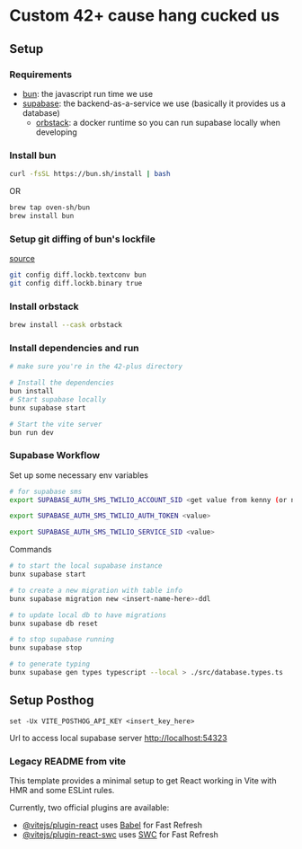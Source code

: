 # Custom 42+ cause hang cucked us

## Setup

### Requirements

- [bun](https://bun.sh/): the javascript run time we use
- [supabase](https://supabase.com/): the backend-as-a-service we use (basically it provides us a database)
  - [orbstack](https://orbstack.dev/): a docker runtime so you can run supabase locally when developing

### Install bun

```bash
curl -fsSL https://bun.sh/install | bash
```

OR

```bash
brew tap oven-sh/bun
brew install bun
```

### Setup git diffing of bun's lockfile

[source](https://bun.sh/docs/install/lockfile)

```bash
git config diff.lockb.textconv bun
git config diff.lockb.binary true
```

### Install orbstack

```bash
brew install --cask orbstack
```

### Install dependencies and run

```bash
# make sure you're in the 42-plus directory

# Install the dependencies
bun install
# Start supabase locally
bunx supabase start

# Start the vite server
bun run dev
```

### Supabase Workflow

Set up some necessary env variables

```bash
# for supabase sms
export SUPABASE_AUTH_SMS_TWILIO_ACCOUNT_SID <get value from kenny (or notion if he stops being lazy)>

export SUPABASE_AUTH_SMS_TWILIO_AUTH_TOKEN <value>

export SUPABASE_AUTH_SMS_TWILIO_SERVICE_SID <value>
```

Commands

```bash
# to start the local supabase instance
bunx supabase start

# to create a new migration with table info
bunx supabase migration new <insert-name-here>-ddl

# to update local db to have migrations
bunx supabase db reset

# to stop supabase running
bunx supabase stop

# to generate typing
bunx supabase gen types typescript --local > ./src/database.types.ts
```



## Setup Posthog

```fish
set -Ux VITE_POSTHOG_API_KEY <insert_key_here>
```

Url to access local supabase server
[http://localhost:54323](http://localhost:54323)

### Legacy README from vite

This template provides a minimal setup to get React working in Vite with HMR and some ESLint rules.

Currently, two official plugins are available:

- [@vitejs/plugin-react](https://github.com/vitejs/vite-plugin-react/blob/main/packages/plugin-react/README.md) uses [Babel](https://babeljs.io/) for Fast Refresh
- [@vitejs/plugin-react-swc](https://github.com/vitejs/vite-plugin-react-swc) uses [SWC](https://swc.rs/) for Fast Refresh
